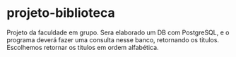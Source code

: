 # projeto-biblioteca

Projeto da faculdade em grupo.
Sera elaborado um DB com PostgreSQL, e o programa deverá fazer uma consulta nesse banco, retornando os titulos.
Escolhemos retornar os titulos em ordem alfabética.
